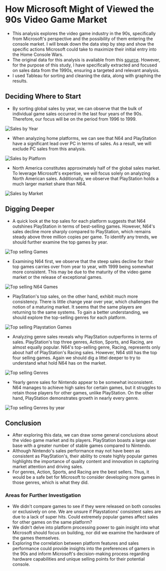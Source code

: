 # How Microsoft Might of Viewed the 90s Video Game Market
- This analysis explores the video game industry in the 90s, specifically from Microsoft's perspective and the possibility of them entering the console market. I will break down the data step by step and show the specific actions Microsoft could take to maximize their initial entry into the Home Console Wars.
- The original data for this analysis is available from this [source](https://www.kaggle.com/datasets/gregorut/videogamesales). However, for the purpose of this study, I have specifically extracted and focused on sales data from the 1990s, ensuring a targeted and relevant analysis.
- I used Tableau for sorting and cleaning the data, along with graphing the results.

## Deciding Where to Start
- By sorting global sales by year, we can observe that the bulk of individual game sales occurred in the last four years of the 90s. Therefore, our focus will be on the period from 1996 to 1999.


![Sales by Year](https://github.com/Cgortows/Microsoft-Entering-Video-Game-Market/blob/main/Images/Sales%20by%20Year.png)


- When analyzing home platforms, we can see that N64 and PlayStation have a significant lead over PC in terms of sales. As a result, we will exclude PC sales from this analysis.


![Sales by Platform](https://github.com/Cgortows/Microsoft-Entering-Video-Game-Market/blob/main/Images/Global%20Sales%20by%20Platform.png)


- North America constitutes approximately half of the global sales market. To leverage Microsoft's expertise, we will focus solely on analyzing North American sales. Additionally, we observe that PlayStation holds a much larger market share than N64.


![Sales by Market](https://github.com/Cgortows/Microsoft-Entering-Video-Game-Market/blob/main/Images/Platform.png)


## Digging Deeper

- A quick look at the top sales for each platform suggests that N64 outshines PlayStation in terms of best-selling games. However, N64's sales decline more sharply compared to PlayStation, which remains steady above three million copies per game. To identify any trends, we should further examine the top games by year.
  
![Top selling Games](https://github.com/Cgortows/Microsoft-Entering-Video-Game-Market/blob/main/Images/Games.png)


- Examining N64 first, we observe that the steep sales decline for their top games carries over from year to year, with 1999 being somewhat more consistent. This may be due to the maturity of the video game market or the release of exceptional games.

 
![Top selling N64 Games](https://github.com/Cgortows/Microsoft-Entering-Video-Game-Market/blob/main/Images/N64%20by%20Year.png)


- PlayStation's top sales, on the other hand, exhibit much more consistency. There is little change year over year, which challenges the notion of a maturing market. It seems that the same players are returning to the same systems. To gain a better understanding, we should explore the top-selling genres for each platform.
  
![Top selling Playstation Games](https://github.com/Cgortows/Microsoft-Entering-Video-Game-Market/blob/main/Images/PS%20by%20Year.png)


- Analyzing genre sales reveals why PlayStation outperforms in terms of sales. PlayStation's top three genres, Action, Sports, and Racing, are almost equally popular. N64's top-selling genre, Racing, represents only about half of PlayStation's Racing sales. However, N64 still has the top four selling games. Again we should dig a littel deeper to try to understand what hold N64 has on the market.

![Top selling Genres](https://github.com/Cgortows/Microsoft-Entering-Video-Game-Market/blob/main/Images/Genres.png)


- Yearly genre sales for Nintendo appear to be somewhat inconsistent. N64 manages to achieve high sales for certain games, but it struggles to retain those players for other games, unlike PlayStation. On the other hand, PlayStation demonstrates growth in nearly every genre.

  
![Top selling Genres by year](https://github.com/Cgortows/Microsoft-Entering-Video-Game-Market/blob/main/Images/Genre%20by%20Year.png)


## Conclusion
- After exploring this data, we can draw some general conclusions about the video game market and its players. PlayStation boasts a large user base with a greater number of stable games compared to Nintendo.
- Although Nintendo's sales performance may not have been as consistent as PlayStation's, their ability to create highly popular games highlights the importance of quality content and innovation in capturing market attention and driving sales.
- For genres, Action, Sports, and Racing are the best sellers. Thus, it would be a safe bet for Microsoft to consider developing more games in those genres, which is what they did.
### Areas for Further Investigation
- We didn't compare games to see if they were released on both consoles or exclusively on one. We are unsure if Playstations' consistent sales are due to a lack of super hits. Could extremely popular games affect sales for other games on the same platform?
- We didn't delve into platform processing power to gain insight into what Microsoft should focus on building, nor did we examine the hardware of the games themselves.
- Exploring the correlation between platform features and sales performance could provide insights into the preferences of gamers in the 90s and inform Microsoft's decision-making process regarding hardware capabilities and unique selling points for their potential console.
